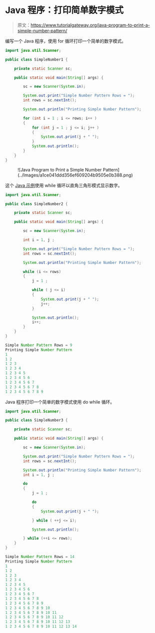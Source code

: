 # Java 程序：打印简单数字模式

> 原文：<https://www.tutorialgateway.org/java-program-to-print-a-simple-number-pattern/>

编写一个 Java 程序，使用 for 循环打印一个简单的数字模式。

```java
import java.util.Scanner;

public class SimpleNumber1 {

	private static Scanner sc;

	public static void main(String[] args) {

		sc = new Scanner(System.in);	

		System.out.print("Simple Number Pattern Rows = ");
		int rows = sc.nextInt();

		System.out.println("Printing Simple Number Pattern");

		for (int i = 1 ; i <= rows; i++ ) 
		{
			for (int j = 1 ; j <= i; j++ ) 	
			{
				System.out.print(j + " ");
			}
			System.out.println();
		}
	}
}
```

<figure class="wp-block-image size-large">![Java Program to Print a Simple Number Pattern](../Images/a1ce041ddd356ef609204b9505e0b388.png)</figure>

这个 [Java 示例](https://www.tutorialgateway.org/learn-java-programs/)使用 while 循环以直角三角形模式显示数字。

```java
import java.util.Scanner;

public class SimpleNumber2 {

	private static Scanner sc;

	public static void main(String[] args) {

		sc = new Scanner(System.in);	

		int i = 1, j ; 

		System.out.print("Simple Number Pattern Rows = ");
		int rows = sc.nextInt();

		System.out.println("Printing Simple Number Pattern");

		while (i <= rows) 
		{
			j = 1 ;

			while ( j <= i) 	
			{
				System.out.print(j + " ");
				j++;
			}

			System.out.println();
			i++;
		}
	}
}
```

```java
Simple Number Pattern Rows = 9
Printing Simple Number Pattern
1 
1 2 
1 2 3 
1 2 3 4 
1 2 3 4 5 
1 2 3 4 5 6 
1 2 3 4 5 6 7 
1 2 3 4 5 6 7 8 
1 2 3 4 5 6 7 8 9 
```

Java 程序打印一个简单的数字模式使用 do while 循环。

```java
import java.util.Scanner;

public class SimpleNumber3 {

	private static Scanner sc;

	public static void main(String[] args) {

		sc = new Scanner(System.in);	

		System.out.print("Simple Number Pattern Rows = ");
		int rows = sc.nextInt();

		System.out.println("Printing Simple Number Pattern");
		int i = 1, j ; 

		do
		{
			j = 1 ;

			do	
			{
				System.out.print(j + " ");

			} while ( ++j <= i);

			System.out.println();

		} while (++i <= rows);
	}
}
```

```java
Simple Number Pattern Rows = 14
Printing Simple Number Pattern
1 
1 2 
1 2 3 
1 2 3 4 
1 2 3 4 5 
1 2 3 4 5 6 
1 2 3 4 5 6 7 
1 2 3 4 5 6 7 8 
1 2 3 4 5 6 7 8 9 
1 2 3 4 5 6 7 8 9 10 
1 2 3 4 5 6 7 8 9 10 11 
1 2 3 4 5 6 7 8 9 10 11 12 
1 2 3 4 5 6 7 8 9 10 11 12 13 
1 2 3 4 5 6 7 8 9 10 11 12 13 14 
```
